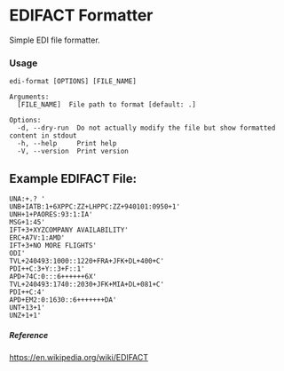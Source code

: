 # EDIFACT Formatter

Simple EDI file formatter.

### Usage

```
edi-format [OPTIONS] [FILE_NAME]

Arguments:
  [FILE_NAME]  File path to format [default: .]

Options:
  -d, --dry-run  Do not actually modify the file but show formatted content in stdout
  -h, --help     Print help
  -V, --version  Print version
```

## Example EDIFACT File:

```
UNA:+.? '
UNB+IATB:1+6XPPC:ZZ+LHPPC:ZZ+940101:0950+1'
UNH+1+PAORES:93:1:IA'
MSG+1:45'
IFT+3+XYZCOMPANY AVAILABILITY'
ERC+A7V:1:AMD'
IFT+3+NO MORE FLIGHTS'
ODI'
TVL+240493:1000::1220+FRA+JFK+DL+400+C'
PDI++C:3+Y::3+F::1'
APD+74C:0:::6++++++6X'
TVL+240493:1740::2030+JFK+MIA+DL+081+C'
PDI++C:4'
APD+EM2:0:1630::6+++++++DA'
UNT+13+1'
UNZ+1+1'
```

##### Reference

https://en.wikipedia.org/wiki/EDIFACT
